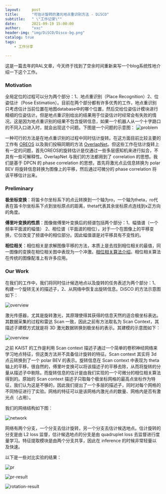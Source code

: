 ```yaml
---
layout:     post
title:      "可估计旋转的激光地点重识别方法 - DiSCO"
subtitle:   " \"工作记录\""
date:       2021-09-19 15:00:00
author:     "xxc"
header-img: "img/DiSCO/Disco-bg.png"
catalog: true
tags:
    - 工作分享

---
```

<head>
    <script src="https://cdn.mathjax.org/mathjax/latest/MathJax.js?config=TeX-AMS-MML_HTMLorMML" type="text/javascript"></script>
    <script type="text/x-mathjax-config">
        MathJax.Hub.Config({
            tex2jax: {
            skipTags: ['script', 'noscript', 'style', 'textarea', 'pre'],
            inlineMath: [['$','$']]
            }
        });
    </script>
</head>

这是一篇去年的RAL文章，今天终于找到了空余时间重新来写一个blog系统性地介绍一下这个工作。

### Motivation
全局定位的过程可以分为两个部分：1、地点重识别（Place Recognition）2、位姿估计（Pose Estimation）。目前在两个部分都有许多优秀的工作，地点重识别只考虑估计当前位置在地图database中的哪个位置，然后交给位姿估计模块进行精细的位姿估计。但是地点重识别给出的结果用于位姿估计时经常会有失败的情况。这是因为地点重识别的结果不包含旋转信息，如果一个机器人从一个十字路口的不同入口进入时，就会出现这个问题。下图是一个问题的示意图：
![problem](/img/DiSCO/Disco-problem.png)

一种可行的方法是在地点重识别的过程中同时估计旋转。在这方面目前比较主要的工作有 [OREOS](https://arxiv.org/abs/1903.07918) 以及我们投稿同期的方法 [OverlapNet](https://www.ipb.uni-bonn.de/wp-content/papercite-data/pdf/chen2020rss.pdf)。但这些工作在估计旋转上有一定的问题，首先OREOS的旋转估计是仅通过一些多层感知机来进行拟合，不具有一些可解释性。OverlapNet 与我们的方法都用到了 correlation 的思想。我们是基于 DPCN 的 phase correlation 的思想，首先将激光点云信息转换为 polar BEV 将旋转信息转换为图像上的平移，然后通过可微分的 phase correlation 将该平移估计出来。



### Preliminary

**极坐标变换**：将笛卡尔坐标系下的点云转换到一个轴为ro，一个轴为theta，ro代表在笛卡尔坐标系下点到坐标原点的距离，theta代表其余坐标原点连线到x正方向的角度。

**傅里叶变换的性质**：图像做傅里叶变换后的频谱包括两个部分：1、幅值谱（一个频率平面波的幅值） 2、相位谱（平面波的相位），对于一个在图像上的平移变换，它仅改变了频谱中的相位部分。因此幅值谱是对平移具有不变性的。

**相位相关**：相位相关是求解图像平移的方法，本质上是去找到相位相关的最值，同一图像的变换在相位相关图中表现为一个冲激。[相位相关算法介绍](https://blog.csdn.net/EbowTang/article/details/51287309)。相位相关算法在传统的图像配准上有许多应用。




### Our Work

在我们的工作中，我们将同时估计候选地点以及旋转的任务表述为两个部分：1、构建一个旋转无关的描述子，2、从网络中恢复出旋转信息。DiSCO 的方法示意图如下：

![overview](/img/DiSCO/Disco-overview.png)

激光传感器，尤其是旋转激光，其原理使得其获得的信息天然的适合极坐标表达。其数据采集的过程和雷达 Scan 一致，因此之前有方法取名为 Scan Context，其描述子建模方式就是将 3D 激光数据转换到极坐标的表示。其建模的示意图如下：

![overview](/img/DiSCO/scan-context.gif)

之前 KAIST 的工作是利用 Scan context 描述子通过一个简单的卷积神经网络来学习地点特征，但这类方法并不具备估计旋转的特征。Scan context 其实将 3d 点云转换到了一个 polar BEV 的表示。旋转信息在 Scan context 中表现为 theta 轴上的平移，很自然的，傅里叶变换可以将该描述子的平移去除，从而将旋转的分量从描述子中剔除。而旋转信息的估计是由我们实现的一个可微分的相位相关算法得到的。原始的 Scan context 描述子只取每个极坐标网格的最高点坐标作为特征，我们认为这是不够的，因此我们提出了一个多层的描述子，同时对每个网格的不同特征进行了实验。网格的特征可以是该网格内激光点的数量、网格内是否有激光点（占用）。

我们的网络结构如下图：

![network](/img/DiSCO/Overview.png)

网络有两个分支，一个分支去估计旋转，另一个分支去估计候选地点。估计旋转的分支是由 L2 loss 监督，估计候选地点的分支是由 quadruplet loss 去监督进行度量学习。特征提取模块是由两个分支共享，因此在 inference 的时候非常轻量以及快速。

以下是一些对比实验的结果：

![pr](/img/DiSCO/pr.png)

![pr-result](/img/DiSCO/table.png)

![rotation-result](/img/DiSCO/table2.png)
